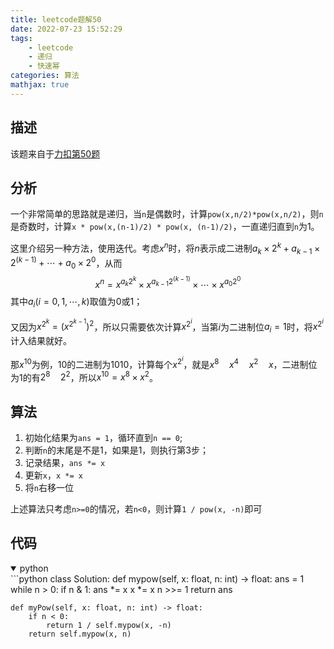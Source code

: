 ```yaml
---
title: leetcode题解50
date: 2022-07-23 15:52:29
tags:
    - leetcode
    - 递归
    - 快速幂
categories: 算法
mathjax: true
---
```


## 描述

该题来自于[力扣第50题](https://leetcode.cn/problems/powx-n/)
<!--more-->

## 分析

一个非常简单的思路就是递归，当`n`是偶数时，计算`pow(x,n/2)*pow(x,n/2)`，则`n`是奇数时，计算`x * pow(x,(n-1)/2) * pow(x, (n-1)/2)`，一直递归直到`n`为1。

这里介绍另一种方法，使用迭代。考虑$x^n$时，将$n$表示成二进制$a_k \times 2^k + a_{k-1} \times 2^(k-1) + \cdots + a_0 \times 2^0$，从而
$$
    x^n = x^{a_k 2^k} \times x^{a_{k-1} 2^(k-1)} \times \cdots \times x^{a_0 2^0}
$$
其中$a_i (i=0,1,\cdots,k)$取值为$0$或$1$；

又因为$x^{2^k} = (x^{2^{k-1}})^2$，所以只需要依次计算$x^{2^i}$，当第$i$为二进制位$a_i=1$时，将$x^{2^i}$计入结果就好。

那$x^{10}$为例，$10$的二进制为$1010$，计算每个$x^{2^i}$，就是$x^8 \quad x^4 \quad x^2 \quad x$，二进制位为1的有$2^8 \quad 2^2$，所以$x^{10} = x^8 \times x^2$。

## 算法
1. 初始化结果为`ans = 1`，循环直到`n == 0`;
2. 判断`n`的末尾是不是1，如果是1，则执行第3步；
3. 记录结果，`ans *= x`
4. 更新`x`，`x *= x`
5. 将`n`右移一位

上述算法只考虑`n>=0`的情况，若`n<0`，则计算`1 / pow(x, -n)`即可


## 代码
<details open>
<summary>python</summary>
```python
class Solution:
    def mypow(self, x: float, n: int) -> float:
        ans = 1
        while n > 0:
            if n & 1:
                ans *= x
            x *= x
            n >>= 1
        return ans

    def myPow(self, x: float, n: int) -> float:
        if n < 0:
            return 1 / self.mypow(x, -n)
        return self.mypow(x, n)
```
